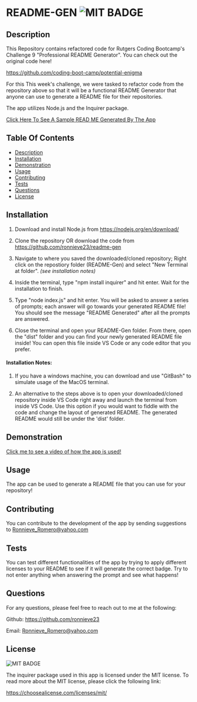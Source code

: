 # README-GEN  ![MIT BADGE](https://img.shields.io/badge/License-MIT-blue.svg)

## Description
This Repository contains refactored code for Rutgers Coding Bootcamp's Challenge 9 "Professional README Generator". You can check out the original code here! 

https://github.com/coding-boot-camp/potential-enigma


For this This week's challenge, we were tasked to refactor code from the repository above so that it will be a functional README Generator that anyone can use to generate a README file for their repositories.

The app utilizes Node.js and the Inquirer package.

[Click Here To See A Sample READ ME Generated By The App](./sample-generated-readme/readme.md)



 ## Table Of Contents
  * [Description](#description)
  * [Installation](#installation)
  * [Demonstration](#demonstration)
  * [Usage](#usage)
  * [Contributing](#contributing)
  * [Tests](#tests)
  * [Questions](#questions)
  * [License](#license)



## Installation
1. Download and install Node.js from https://nodejs.org/en/download/

2. Clone the repository OR download the code from https://github.com/ronnieve23/readme-gen

3. Navigate to where you saved the downloaded/cloned repository; Right click on the repostiory folder (README-Gen) and select "New Terminal at folder". *(see installation notes)*

4. Inside the terminal, type "npm install inquirer" and hit enter. Wait for the installation to finish.

5. Type "node index.js" and hit enter. You will be asked to answer a series of prompts; each answer will go towards your generated README file! You should see the message "README Generated" after all the prompts are answered.

6. Close the terminal and open your README-Gen folder. From there, open the "dist" folder and you can find your newly generated README file inside! You can open this file inside VS Code or any code editor that you prefer.

#### Installation Notes:
 1. If you have a windows machine, you can download and use "GitBash" to simulate usage of the MacOS terminal.

 2. An alternative to the steps above is to open your downloaded/cloned repository inside VS Code right away and launch the terminal from inside VS Code. Use this option if you would want to fiddle with the code and change the layout of generated README. The generated README would still be under the 'dist' folder.

 ## Demonstration
 
 [Click me to see  a video of how the app is used!](https://drive.google.com/file/d/1xjwPnUxoodyo42vVsk_Al7dJMGZ5lPA9/view?usp=sharing)

 ## Usage

 The app can be used to generate a README file that you can use for your repository!

 ## Contributing

 You can contribute to the development of the app by sending suggestions to Ronnieve_Romero@yahoo.com

 ## Tests

 You can test different functionalities of the app by trying to apply different licenses to your README to see if it will generate the correct badge. Try to not enter anything when answering the prompt and see what happens!

 ## Questions 

  For any questions, please feel free to reach out to me at the following:

  Github: https://github.com/ronnieve23

  Email: Ronnieve_Romero@yahoo.com

  ## License

 ![MIT BADGE](https://img.shields.io/badge/License-MIT-blue.svg)

  The inquirer package used in this app is licensed under the MIT license. To read more about the MIT license, please click the following link:

  https://choosealicense.com/licenses/mit/
